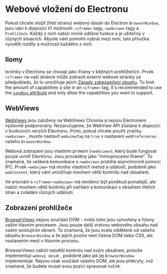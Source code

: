 # Webové vložení do Electronu

Pokud chcete vložit (třetí stranu) webový obsah do Electron `BrowserWindow`, jsou vám k dispozici tři možnosti: `<iframe>` tagy, `<webview>` tagy a `Prohlížeče`. Každý z nich nabízí mírně odlišné funkce a je užitečný v různých situacích. Abyste vám pomohli vybrat mezi nimi, tato příručka vysvětlí rozdíly a možnosti každého z nich.

## Ilomy

Isnímky v Electronu se chovají jako iframy v běžných prohlížečích. Prvek `<iframe>` na vaší stránce může zobrazit externí webové stránky za předpokladu, že to umožňuje jejich [Zásady zabezpečení obsahu](https://developer.mozilla.org/en-US/docs/Web/HTTP/CSP). To limit the amount of capabilities a site in an `<iframe>` tag, it's recommended to use the [`sandbox` attribute](https://developer.mozilla.org/en-US/docs/Web/HTML/Element/iframe#attr-sandbox) and only allow the capabilities you want to support.

## WebViews

[WebViews](../api/webview-tag.md) jsou založeny na WebViews Chromia a nejsou Electronem výslovně podporovány. Nezaručujeme, že WebView API zůstane k dispozici v budoucích verzích Electronu. Proto, pokud chcete použít značky `<webview>` , musíte nastavit `webviewTag` na `true` v nastavení `webPreferences` vašeho `BrowserWindow`.

Webová zobrazení jsou vlastním prvkem (`<webview>`), který bude fungovat pouze uvnitř Electronu. Jsou prováděny jako "mimoprocesní iframe". To znamená, že veškerá komunikace s `<webview>` probíhá asynchronně pomocí IPC. Prvek `<webview>` má mnoho vlastních metod a událostí, podobně jako `webContent`, který vám umožňuje mnohem větší kontrolu nad obsahem.

Ve srovnání s `<iframe>` `<webview>` má tendenci být poněkud pomalejší, ale nabízí mnohem větší kontrolu při načítání a komunikaci s obsahem třetích stran a zvládání různých událostí.

## Zobrazení prohlížeče

[BrowserViews](../api/browser-view.md) nejsou součástí DOM - místo toho jsou vytvořeny a řízeny vaším hlavním procesem. Jsou pouze další vrstvou webového obsahu nad vaším existujícím oknem. To znamená, že jsou zcela oddělené od vašeho obsahu `BrowserWindow` a že jejich pozice není řízena DOM nebo CSS, ale nastavením mezí v hlavním procesu.

BrowserViews nabízí největší kontrolu nad svým obsahem, protože implementují `webový obsah` , podobně jako jak jej `BrowserWindow` implementuje. Nejsou však součástí vašeho DOM, ale jsou překryty, což znamená, že budete muset svou pozici spravovat ručně.
